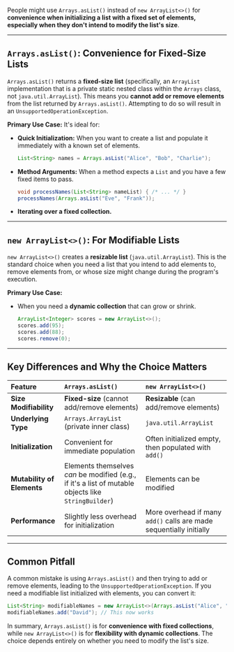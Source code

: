 People might use `Arrays.asList()` instead of `new ArrayList<>()` for **convenience when initializing a list with a fixed set of elements, especially when they don't intend to modify the list's size**.

-----

## `Arrays.asList()`: Convenience for Fixed-Size Lists

`Arrays.asList()` returns a **fixed-size list** (specifically, an `ArrayList` implementation that is a private static nested class within the `Arrays` class, not `java.util.ArrayList`). This means you **cannot add or remove elements** from the list returned by `Arrays.asList()`. Attempting to do so will result in an `UnsupportedOperationException`.

**Primary Use Case:**
It's ideal for:

  * **Quick Initialization:** When you want to create a list and populate it immediately with a known set of elements.
    ```java
    List<String> names = Arrays.asList("Alice", "Bob", "Charlie");
    ```
  * **Method Arguments:** When a method expects a `List` and you have a few fixed items to pass.
    ```java
    void processNames(List<String> nameList) { /* ... */ }
    processNames(Arrays.asList("Eve", "Frank"));
    ```
  * **Iterating over a fixed collection.**

-----

## `new ArrayList<>()`: For Modifiable Lists

`new ArrayList<>()` creates a **resizable list** (`java.util.ArrayList`). This is the standard choice when you need a list that you intend to add elements to, remove elements from, or whose size might change during the program's execution.

**Primary Use Case:**

  * When you need a **dynamic collection** that can grow or shrink.
    ```java
    ArrayList<Integer> scores = new ArrayList<>();
    scores.add(95);
    scores.add(88);
    scores.remove(0);
    ```

-----

## Key Differences and Why the Choice Matters

| Feature           | `Arrays.asList()`                             | `new ArrayList<>()`                                  |
| :---------------- | :-------------------------------------------- | :--------------------------------------------------- |
| **Size Modifiability** | **Fixed-size** (cannot add/remove elements) | **Resizable** (can add/remove elements)              |
| **Underlying Type** | `Arrays.ArrayList` (private inner class)      | `java.util.ArrayList`                                |
| **Initialization** | Convenient for immediate population           | Often initialized empty, then populated with `add()` |
| **Mutability of Elements** | Elements themselves *can* be modified (e.g., if it's a list of mutable objects like `StringBuilder`) | Elements can be modified                             |
| **Performance** | Slightly less overhead for initialization     | More overhead if many `add()` calls are made sequentially initially |

-----

## Common Pitfall

A common mistake is using `Arrays.asList()` and then trying to add or remove elements, leading to the `UnsupportedOperationException`. If you need a modifiable list initialized with elements, you can convert it:

```java
List<String> modifiableNames = new ArrayList<>(Arrays.asList("Alice", "Bob"));
modifiableNames.add("David"); // This now works
```

In summary, `Arrays.asList()` is for **convenience with fixed collections**, while `new ArrayList<>()` is for **flexibility with dynamic collections**. The choice depends entirely on whether you need to modify the list's size.